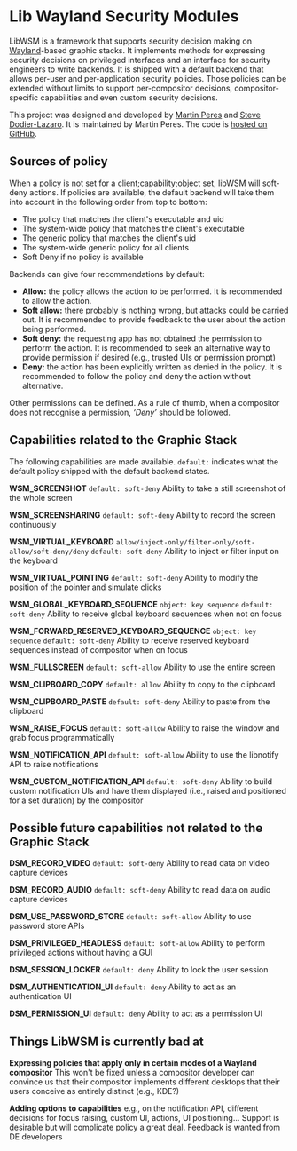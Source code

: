 Lib Wayland Security Modules
============================

LibWSM is a framework that supports security decision making on [Wayland](http://wayland.freedesktop.org/)-based graphic stacks. It implements methods for expressing security decisions on privileged interfaces and an interface for security engineers to write backends. It is shipped with a default backend that allows per-user and per-application security policies. Those policies can be extended without limits to support per-compositor decisions, compositor-specific capabilities and even custom security decisions.

This project was designed and developed by [Martin Peres](http://www.mupuf.org/contact/mupuf.html) and [Steve Dodier-Lazaro](http://www.mupuf.org/contact/sidi.html). It is maintained by Martin Peres. The code is [hosted on GitHub](https://github.com/mupuf/libwsm/).

Sources of policy
-----------------
When a policy is not set for a client;capability;object set, libWSM will soft-deny actions. If policies are available, the default backend will take them into account in the following order from top to bottom:

 - The policy that matches the client's executable and uid
 - The system-wide policy that matches the client's executable
 - The generic policy that matches the client's uid
 - The system-wide generic policy for all clients
 - Soft Deny if no policy is available

Backends can give four recommendations by default:

 - **Allow:** the policy allows the action to be performed. It is recommended to allow the action.
 - **Soft allow:** there probably is nothing wrong, but attacks could be carried out. It is recommended to provide feedback to the user about the action being performed.
 - **Soft deny:** the requesting app has not obtained the permission to perform the action. It is recommended to seek an alternative way to provide permission if desired (e.g., trusted UIs or permission prompt)
 - **Deny:** the action has been explicitly written as denied in the policy. It is recommended to follow the policy and deny the action without alternative.

Other permissions can be defined. As a rule of thumb, when a compositor does not recognise a permission, *‘Deny’* should be followed.

Capabilities related to the Graphic Stack
-----------------------------------------
The following capabilities are made available. `default:` indicates what the default policy shipped with the default backend states.

**WSM_SCREENSHOT** `default: soft-deny`
Ability to take a still screenshot of the whole screen

**WSM_SCREENSHARING** `default: soft-deny`
Ability to record the screen continuously

**WSM_VIRTUAL_KEYBOARD** `allow/inject-only/filter-only/soft-allow/soft-deny/deny` `default: soft-deny`
Ability to inject or filter input on the keyboard

**WSM_VIRTUAL_POINTING** `default: soft-deny`
Ability to modify the position of the pointer and simulate clicks

**WSM_GLOBAL_KEYBOARD_SEQUENCE** `object: key sequence` `default: soft-deny`
Ability to receive global keyboard sequences when not on focus

**WSM_FORWARD_RESERVED_KEYBOARD_SEQUENCE** `object: key sequence` `default: soft-deny`
Ability to receive reserved keyboard sequences instead of compositor when on focus

**WSM_FULLSCREEN** `default: soft-allow`
Ability to use the entire screen

**WSM_CLIPBOARD_COPY** `default: allow`
Ability to copy to the clipboard

**WSM_CLIPBOARD_PASTE** `default: soft-deny`
Ability to paste from the clipboard

**WSM_RAISE_FOCUS** `default: soft-allow`
Ability to raise the window and grab focus programmatically

**WSM_NOTIFICATION_API** `default: soft-allow`
Ability to use the libnotify API to raise notifications

**WSM_CUSTOM_NOTIFICATION_API** `default: soft-deny`
Ability to build custom notification UIs and have them displayed (i.e., raised and positioned for a set duration) by the compositor

Possible future capabilities not related to the Graphic Stack
-------------------------------------------------------------
**DSM_RECORD_VIDEO** `default: soft-deny`
Ability to read data on video capture devices

**DSM_RECORD_AUDIO** `default: soft-deny`
Ability to read data on audio capture devices

**DSM_USE_PASSWORD_STORE** `default: soft-allow`
Ability to use password store APIs

**DSM_PRIVILEGED_HEADLESS** `default: soft-allow`
Ability to perform privileged actions without having a GUI

**DSM_SESSION_LOCKER** `default: deny`
Ability to lock the user session

**DSM_AUTHENTICATION_UI** `default: deny`
Ability to act as an authentication UI

**DSM_PERMISSION_UI** `default: deny`
Ability to act as a permission UI


Things LibWSM is currently bad at
---------------------------------

**Expressing policies that apply only in certain modes of a Wayland compositor** This won't be fixed unless a compositor developer can convince us that their compositor implements different desktops that their users conceive as entirely distinct (e.g., KDE?)

**Adding options to capabilities** e.g., on the notification API, different decisions for focus raising, custom UI, actions, UI positioning... Support is desirable but will complicate policy a great deal. Feedback is wanted from DE developers

